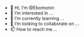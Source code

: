 - 👋 Hi, I’m @Ebomonin
- 👀 I’m interested in ...
- 🌱 I’m currently learning ...
- 💞️ I’m looking to collaborate on ...
- 📫 How to reach me ...

<!---
Ebomonin/Ebomonin is a ✨ special ✨ repository because its `README.md` (this file) appears on your GitHub profile.
You can click the Preview link to take a look at your changes.
--->
